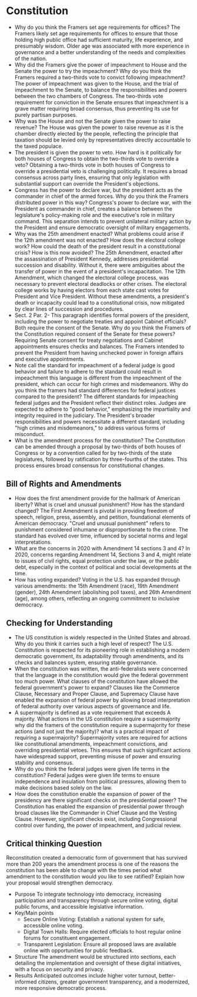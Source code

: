 # Constitution

- Why do you think the Framers set age requirements for offices?
    The Framers likely set age requirements for offices to ensure that those holding high public office had sufficient maturity, life experience, and presumably wisdom. Older age was associated with more experience in governance and a better understanding of the needs and complexities of the nation.
- Why did the Framers give the power of impeachment to House and the Senate the power to try the impeachment? Why do you think the Framers required a two-thirds vote to convict following impeachment? 
    The power of impeachment was given to the House, and the trial of impeachment to the Senate, to balance the responsibilities and powers between the two chambers of Congress. The two-thirds vote requirement for conviction in the Senate ensures that impeachment is a grave matter requiring broad consensus, thus preventing its use for purely partisan purposes.
- Why was the House and not the Senate given the power to raise revenue?
    The House was given the power to raise revenue as it is the chamber directly elected by the people, reflecting the principle that taxation should be levied only by representatives directly accountable to the taxed populace.
- The president is given the power to veto. How hard is it politically for both houses of Congress to obtain the two-thirds vote to override a veto?
    Obtaining a two-thirds vote in both houses of Congress to override a presidential veto is challenging politically. It requires a broad consensus across party lines, ensuring that only legislation with substantial support can override the President's objections.
- Congress has the power to declare war, but the president acts as the commander in chief of the armed forces. Why do you think the Framers distributed power in this way?
   Congress's power to declare war, with the President as commander in chief, creates a balance between the legislature's policy-making role and the executive's role in military command. This separation intends to prevent unilateral military action by the President and ensure democratic oversight of military engagements.
- Why was the 25th amendment enacted? What problems could arise if the 12th amendment was not enacted? How does the electoral college work? How could the death of the president result in a constitutional crisis? How is this now avoided?
    The 25th Amendment, enacted after the assassination of President Kennedy, addresses presidential succession and disability. Without it, there were ambiguities about the transfer of power in the event of a president's incapacitation. The 12th Amendment, which changed the electoral college process, was necessary to prevent electoral deadlocks or other crises. The electoral college works by having electors from each state cast votes for President and Vice President. Without these amendments, a president's death or incapacity could lead to a constitutional crisis, now mitigated by clear lines of succession and procedures.
- Sect. 2 Par. 2- This paragraph identifies formal powers of the president, including the power to negotiate treaties and appoint Cabinet officials? Both require the consent of the Senate. Why do you think the Framers of the Constitution required consent of the Senate for these powers?
    Requiring Senate consent for treaty negotiations and Cabinet appointments ensures checks and balances. The Framers intended to prevent the President from having unchecked power in foreign affairs and executive appointments.
- Note call the standard for impeachment of a federal judge is good behavior and failure to adhere to the standard could result in impeachment this language is different from the impeachment of the president, which can occur for high crimes and misdemeanors. Why do you think the framers had standard differences for federal justices compared to the president?
    The different standards for impeaching federal judges and the President reflect their distinct roles. Judges are expected to adhere to "good behavior," emphasizing the impartiality and integrity required in the judiciary. The President's broader responsibilities and powers necessitate a different standard, including "high crimes and misdemeanors," to address various forms of misconduct.
- What is the amendment process for the constitution?
    The Constitution can be amended through a proposal by two-thirds of both houses of Congress or by a convention called for by two-thirds of the state legislatures, followed by ratification by three-fourths of the states. This process ensures broad consensus for constitutional changes.

## Bill of Rights and Amendments
- How does the first amendment provide for the hallmark of American liberty? What is cruel and unusual punishment? How has the standard changed?
    The First Amendment is pivotal in providing freedom of speech, religion, press, assembly, and petition, foundational elements of American democracy. "Cruel and unusual punishment" refers to punishment considered inhumane or disproportionate to the crime. The standard has evolved over time, influenced by societal norms and legal interpretations.
- What are the concerns in 2020 with Amendment 14 sections 3 and 4?
    In 2020, concerns regarding Amendment 14, Sections 3 and 4, might relate to issues of civil rights, equal protection under the law, or the public debt, especially in the context of political and social developments at the time.
- How has voting expanded?
    Voting in the U.S. has expanded through various amendments: the 15th Amendment (race), 19th Amendment (gender), 24th Amendment (abolishing poll taxes), and 26th Amendment (age), among others, reflecting an ongoing commitment to inclusive democracy.

## Checking for Understanding
- The US constitution is widely respected in the United States and abroad. Why do you think it carries such a high level of respect?
    The U.S. Constitution is respected for its pioneering role in establishing a modern democratic government, its adaptability through amendments, and its checks and balances system, ensuring stable governance.
- When the constitution was written, the anti-federalists were concerned that the language in the constitution would give the federal government too much power. What clauses of the constitution have allowed the federal government's power to expand?
    Clauses like the Commerce Clause, Necessary and Proper Clause, and Supremacy Clause have enabled the expansion of federal power by allowing broad interpretation of federal authority over various aspects of governance and life.
- A supermajority is defined as a vote requirement that exceeds A majority. What actions in the US constitution require a supermajority why did the framers of the constitution require a supermajority for these actions (and not just the majority)? what is a practical impact of requiring a supermajority?
    Supermajority votes are required for actions like constitutional amendments, impeachment convictions, and overriding presidential vetoes. This ensures that such significant actions have widespread support, preventing misuse of power and ensuring stability and consensus.
- Why do you think the federal judges were given life terms in the constitution?
    Federal judges were given life terms to ensure independence and insulation from political pressures, allowing them to make decisions based solely on the law.
- How does the constitution enable the expansion of power of the presidency are there significant checks on the presidential power?
    The Constitution has enabled the expansion of presidential power through broad clauses like the Commander in Chief Clause and the Vesting Clause. However, significant checks exist, including Congressional control over funding, the power of impeachment, and judicial review.

## Critical thinking Question
Reconstitution created a democratic form of government that has survived more than 200 years the amendment process is one of the reasons the constitution has been able to change with the times period what amendment to the constitution would you like to see ratified? Explain how your proposal would strengthen democracy.

- Purpose
    To integrate technology into democracy, increasing participation and transparency through secure online voting, digital public forums, and accessible legislative information.
- Key/Main points
    - Secure Online Voting: Establish a national system for safe, accessible online voting.
    - Digital Town Halls: Require elected officials to host regular online forums for constituent engagement.
    - Transparent Legislation: Ensure all proposed laws are available online with opportunities for public feedback.
- Structure
    The amendment would be structured into sections, each detailing the implementation and oversight of these digital initiatives, with a focus on security and privacy.
- Results
    Anticipated outcomes include higher voter turnout, better-informed citizens, greater government transparency, and a modernized, more responsive democratic process.